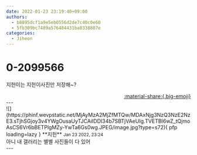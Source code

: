 ```yaml
---
date: 2022-01-23 23:19:40+09:00
authors:
  - b8895dcf1a9e5eb0556d2de7c40c0e60
  - 5fb309bc7489a576484431ba8338807e
categories:
  - Jiheon
---
```


# 0-2099566

<div class="post-container" markdown="1">
<div class="content-container md-sidebar__scrollwrap" markdown="1">

지헌이는 지헌이사진만 저장해~?

</div>
</div>

<div style="text-align: right;" markdown="1">
<a href="https://weverse.io/fromis9/fanpost/0-2099566" style="text-align: right;">:material-share:{.big-emoji}</a>
</div>
---

<div class="comments-container md-sidebar__scrollwrap" markdown="1">
<div class="comment" markdown="1">
<div class='id-container' markdown="1">
![](https://phinf.wevpstatic.net/MjAyMzA2MjZfMTQw/MDAxNjg3NzQ3NzE2NzE3.sTjhSGjoy3v4YWgOusaUyTJCAiIDDI34b7SBTjVAeUIg.TVETBI6wZ_tQjmoAsCS6Vr6bBETPlgMZy-YwTa6Gs0wg.JPEG/image.jpg?type=s72){ pfp loading=lazy }
**<span class="artist">지헌</span>** <small>Jan 23 2022, 23:24</small><br>
</div>
<div class='comment-body' markdown="1">
아니 내 갤러리는 별별 사진들이 다 있어
</div>
</div>
</div>
---
